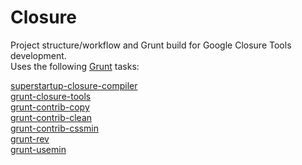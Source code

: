Closure
=======

Project structure/workflow and Grunt build for Google Closure Tools development.<br/>
Uses the following [Grunt](www.gruntjs.com) tasks:

[superstartup-closure-compiler](https://github.com/closureplease/superstartup-closure-compiler)<br/>
[grunt-closure-tools](https://github.com/closureplease/grunt-closure-tools)<br/>
[grunt-contrib-copy](https://github.com/gruntjs/grunt-contrib-copy)<br/>
[grunt-contrib-clean](https://github.com/gruntjs/grunt-contrib-clean)<br/>
[grunt-contrib-cssmin](https://github.com/gruntjs/grunt-contrib-cssmin)<br/>
[grunt-rev](https://github.com/cbas/grunt-rev)<br/>
[grunt-usemin](https://github.com/yeoman/grunt-usemin)
    
